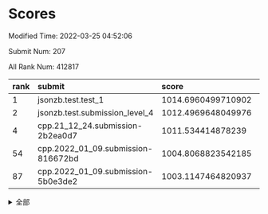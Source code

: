 # Scores

Modified Time: 2022-03-25 04:52:06

Submit Num: 207

All Rank Num: 412817

| rank |               submit               |       score        |       sigma        | pk_num |
| :--- | :--------------------------------- | :----------------- | :----------------- | :----- |
| 1    | jsonzb.test.test_1                 | 1014.6960499710902 | 0.8628829166420544 | 7978   |
| 2    | jsonzb.test.submission_level_4     | 1012.4969648049976 | 0.7992789721110607 | 7982   |
| 4    | cpp.21_12_24.submission-2b2ea0d7   | 1011.534414878239  | 0.7719824660662701 | 7979   |
| 54   | cpp.2022_01_09.submission-816672bd | 1004.8068823542185 | 0.7456996998961543 | 7975   |
| 87   | cpp.2022_01_09.submission-5b0e3de2 | 1003.1147464820937 | 0.7080415125486055 | 7987   |


<details>
<summary>全部</summary>

| rank |                 submit                 |       score        |       sigma        | pk_num |
| :--- | :------------------------------------- | :----------------- | :----------------- | :----- |
| 1    | jsonzb.test.test_1                     | 1014.6960499710902 | 0.8628829166420544 | 7978   |
| 2    | jsonzb.test.submission_level_4         | 1012.4969648049976 | 0.7992789721110607 | 7982   |
| 3    | gobigger.level_3.submission_level_3_11 | 1011.6716263165581 | 0.7616096922119274 | 7975   |
| 4    | cpp.21_12_24.submission-2b2ea0d7       | 1011.534414878239  | 0.7719824660662701 | 7979   |
| 5    | gobigger.level_3.submission_level_3_49 | 1011.1376792073523 | 0.7523464119227053 | 7979   |
| 6    | gobigger.level_3.submission_level_3_40 | 1010.9226713013411 | 0.7772242618457884 | 7979   |
| 7    | gobigger.level_3.submission_level_3_13 | 1010.8270564173564 | 0.7559238920736089 | 7976   |
| 8    | gobigger.level_3.submission_level_3_15 | 1010.8115300342411 | 0.7616402062231182 | 7974   |
| 9    | gobigger.level_3.submission_level_3_22 | 1010.7575273677191 | 0.7579037969693327 | 7970   |
| 10   | gobigger.level_3.submission_level_3_34 | 1010.7210958366227 | 0.7545355695628001 | 7981   |
| 11   | gobigger.level_3.submission_level_3_30 | 1010.6513367513138 | 0.7794605363916138 | 7977   |
| 12   | gobigger.level_3.submission_level_3_36 | 1010.6239220986071 | 0.791245512060681  | 7974   |
| 13   | gobigger.level_3.submission_level_3_26 | 1010.6151426598714 | 0.7546545533334718 | 7976   |
| 14   | gobigger.level_3.submission_level_3_19 | 1010.4916765258965 | 0.7659979990628738 | 7977   |
| 15   | gobigger.level_3.submission_level_3_25 | 1010.4449668234463 | 0.7527860007627877 | 7983   |
| 16   | gobigger.level_3.submission_level_3_10 | 1010.4281749602858 | 0.7459968315675812 | 7976   |
| 17   | gobigger.level_3.submission_level_3_6  | 1010.3685291413933 | 0.7419518311944859 | 7970   |
| 18   | gobigger.level_3.submission_level_3_45 | 1010.2981867285673 | 0.7459800036522869 | 7978   |
| 19   | gobigger.level_3.submission_level_3_35 | 1010.293340121406  | 0.7727282021321576 | 7974   |
| 20   | gobigger.level_3.submission_level_3_28 | 1010.2709273704724 | 0.7540707430792821 | 7977   |
| 21   | gobigger.level_3.submission_level_3_21 | 1010.2552619937704 | 0.7727652497342778 | 7975   |
| 22   | gobigger.level_3.submission_level_3_44 | 1010.251313123964  | 0.7470023519022568 | 7977   |
| 23   | gobigger.level_3.submission_level_3_4  | 1010.2444965836289 | 0.7493867372665666 | 7978   |
| 24   | gobigger.level_3.submission_level_3_3  | 1010.2196414345871 | 0.7786203150631414 | 7977   |
| 25   | gobigger.level_3.submission_level_3_23 | 1010.1864160761112 | 0.7515359913721512 | 7982   |
| 26   | gobigger.level_3.submission_level_3_18 | 1010.177541594333  | 0.7557939176776536 | 7975   |
| 27   | gobigger.level_3.submission_level_3_43 | 1010.146394602578  | 0.7666027748234504 | 7985   |
| 28   | gobigger.level_3.submission_level_3_27 | 1010.1034517202985 | 0.7563366288030933 | 7983   |
| 29   | gobigger.level_3.submission_level_3_5  | 1009.899893559049  | 0.7469628357289296 | 7982   |
| 30   | gobigger.level_3.submission_level_3_24 | 1009.7568074640097 | 0.7351957449662744 | 7981   |
| 31   | gobigger.level_3.submission_level_3_46 | 1009.6894519828111 | 0.7564120285968001 | 7979   |
| 32   | gobigger.level_3.submission_level_3_12 | 1009.6721206692795 | 0.7530289276444891 | 7980   |
| 33   | gobigger.level_3.submission_level_3_39 | 1009.6719433896133 | 0.7530212136293986 | 7975   |
| 34   | gobigger.level_3.submission_level_3_9  | 1009.6680741984826 | 0.7448485793211483 | 7971   |
| 35   | gobigger.level_3.submission_level_3_8  | 1009.6652115873695 | 0.7487681442568285 | 7974   |
| 36   | gobigger.level_3.submission_level_3_37 | 1009.614659911201  | 0.7603692609192126 | 7979   |
| 37   | gobigger.level_3.submission_level_3_48 | 1009.5114149483946 | 0.7469199164343678 | 7977   |
| 38   | gobigger.level_3.submission_level_3_7  | 1009.4590091011275 | 0.7572088035899183 | 7982   |
| 39   | gobigger.level_3.submission_level_3_31 | 1009.207760357137  | 0.749669539734424  | 7978   |
| 40   | gobigger.level_3.submission_level_3_17 | 1009.152687067447  | 0.7348344850062001 | 7977   |
| 41   | gobigger.level_3.submission_level_3_32 | 1009.1406031306431 | 0.7724042981716092 | 7970   |
| 42   | gobigger.level_3.submission_level_3_16 | 1009.1163024315514 | 0.745879180114397  | 7980   |
| 43   | gobigger.level_3.submission_level_3_42 | 1008.9496749612026 | 0.7352337275601039 | 7978   |
| 44   | gobigger.level_3.submission_level_3_41 | 1008.928766544612  | 0.7433400931401466 | 7978   |
| 45   | gobigger.level_3.submission_level_3_1  | 1008.9011750043736 | 0.7789225947416795 | 7978   |
| 46   | gobigger.level_3.submission_level_3_38 | 1008.8558626561444 | 0.7304305518815056 | 7981   |
| 47   | gobigger.level_3.submission_level_3_2  | 1008.8450658867954 | 0.7506389948495813 | 7979   |
| 48   | gobigger.level_3.submission_level_3_14 | 1008.8353860137657 | 0.7367703491034653 | 7981   |
| 49   | gobigger.level_3.submission_level_3_0  | 1008.6876567812938 | 0.7353572475985505 | 7983   |
| 50   | gobigger.level_3.submission_level_3_20 | 1008.6044948785627 | 0.7460527489915963 | 7977   |
| 51   | gobigger.level_3.submission_level_3_47 | 1008.5524946160486 | 0.7654791091517836 | 7977   |
| 52   | gobigger.level_3.submission_level_3_33 | 1008.4950889643011 | 0.7447591640972729 | 7979   |
| 53   | gobigger.level_3.submission_level_3_29 | 1008.3995352170241 | 0.7438380621332107 | 7978   |
| 54   | cpp.2022_01_09.submission-816672bd     | 1004.8068823542185 | 0.7456996998961543 | 7975   |
| 55   | gobigger.level_1.submission_level_1_0  | 1004.7325751981172 | 0.7231260764259366 | 7975   |
| 56   | gobigger.level_1.submission_level_1_49 | 1004.6082711795406 | 0.7201768105371898 | 7976   |
| 57   | gobigger.level_1.submission_level_1_35 | 1004.4847691605112 | 0.7159894880027512 | 7980   |
| 58   | gobigger.level_1.submission_level_1_32 | 1004.4618058056005 | 0.7133944563160515 | 7975   |
| 59   | gobigger.level_1.submission_level_1_8  | 1004.454800109634  | 0.7194266683631161 | 7982   |
| 60   | gobigger.level_1.submission_level_1_2  | 1004.4393241823427 | 0.7150105106980856 | 7979   |
| 61   | gobigger.level_1.submission_level_1_14 | 1004.1640523533998 | 0.7137357907351497 | 7981   |
| 62   | gobigger.level_1.submission_level_1_36 | 1004.0771163579022 | 0.7162410977321334 | 7976   |
| 63   | gobigger.level_1.submission_level_1_13 | 1004.0501533712753 | 0.7146127290657811 | 7979   |
| 64   | gobigger.level_1.submission_level_1_28 | 1004.0413883192446 | 0.7295122710261289 | 7978   |
| 65   | gobigger.level_1.submission_level_1_19 | 1004.003004280482  | 0.7193134402609322 | 7975   |
| 66   | gobigger.level_1.submission_level_1_30 | 1003.9731773196017 | 0.7229956712375835 | 7976   |
| 67   | gobigger.level_1.submission_level_1_4  | 1003.9510558251496 | 0.7091538532679514 | 7978   |
| 68   | gobigger.level_1.submission_level_1_9  | 1003.9200520611181 | 0.7092167119208723 | 7975   |
| 69   | gobigger.level_1.submission_level_1_27 | 1003.8790059599833 | 0.7045379225897732 | 7979   |
| 70   | gobigger.level_1.submission_level_1_10 | 1003.851589909999  | 0.7227953319766587 | 7973   |
| 71   | gobigger.level_1.submission_level_1_23 | 1003.6684426987853 | 0.7200620842626139 | 7976   |
| 72   | gobigger.level_1.submission_level_1_45 | 1003.5866543033857 | 0.7134203656479955 | 7972   |
| 73   | gobigger.level_1.submission_level_1_12 | 1003.5777250860607 | 0.7214001774049011 | 7976   |
| 74   | gobigger.level_1.submission_level_1_3  | 1003.5776031091522 | 0.718983624759192  | 7975   |
| 75   | gobigger.level_1.submission_level_1_1  | 1003.5752870287903 | 0.7069194252199111 | 7980   |
| 76   | gobigger.level_1.submission_level_1_42 | 1003.5598246040895 | 0.7340562415691949 | 7981   |
| 77   | gobigger.level_1.submission_level_1_37 | 1003.5284242508671 | 0.7171260320972387 | 7975   |
| 78   | gobigger.level_1.submission_level_1_40 | 1003.4518297519816 | 0.711779120119745  | 7977   |
| 79   | gobigger.level_1.submission_level_1_7  | 1003.4335352554605 | 0.7138928667751497 | 7975   |
| 80   | gobigger.level_1.submission_level_1_39 | 1003.4227052270127 | 0.7207053052759531 | 7977   |
| 81   | gobigger.level_1.submission_level_1_41 | 1003.4149403295037 | 0.7081641934381019 | 7975   |
| 82   | gobigger.level_1.submission_level_1_24 | 1003.3540324442781 | 0.7075088030122281 | 7982   |
| 83   | gobigger.level_1.submission_level_1_44 | 1003.3255955194309 | 0.7214862723199673 | 7975   |
| 84   | gobigger.level_1.submission_level_1_34 | 1003.2233839184289 | 0.710051669622189  | 7977   |
| 85   | gobigger.level_1.submission_level_1_26 | 1003.1647581423432 | 0.720038346291957  | 7977   |
| 86   | gobigger.level_1.submission_level_1_33 | 1003.1508216600655 | 0.713990816525017  | 7976   |
| 87   | cpp.2022_01_09.submission-5b0e3de2     | 1003.1147464820937 | 0.7080415125486055 | 7987   |
| 88   | gobigger.level_1.submission_level_1_25 | 1003.0576649609919 | 0.7052518043873547 | 7978   |
| 89   | gobigger.level_1.submission_level_1_38 | 1003.0035125267615 | 0.7133163521613142 | 7975   |
| 90   | gobigger.level_1.submission_level_1_46 | 1002.9794271876431 | 0.7145077900516901 | 7980   |
| 91   | gobigger.level_1.submission_level_1_16 | 1002.9544921381598 | 0.7051011858768157 | 7977   |
| 92   | gobigger.level_1.submission_level_1_21 | 1002.8906535789047 | 0.7137461759020084 | 7981   |
| 93   | gobigger.level_1.submission_level_1_22 | 1002.8840845412556 | 0.7271732907612855 | 7981   |
| 94   | gobigger.level_1.submission_level_1_6  | 1002.8801301073722 | 0.7158580638591756 | 7977   |
| 95   | gobigger.level_1.submission_level_1_17 | 1002.7981125828417 | 0.7120548015070339 | 7979   |
| 96   | gobigger.level_1.submission_level_1_43 | 1002.6509364638242 | 0.7133268113203274 | 7971   |
| 97   | gobigger.level_1.submission_level_1_29 | 1002.5664184142181 | 0.7065681602325504 | 7988   |
| 98   | gobigger.level_1.submission_level_1_31 | 1002.4221610694774 | 0.7156093578340951 | 7970   |
| 99   | gobigger.level_1.submission_level_1_5  | 1002.3332604905576 | 0.7049559680298815 | 7980   |
| 100  | gobigger.level_1.submission_level_1_20 | 1002.3163544555327 | 0.7272021824577718 | 7977   |
| 101  | gobigger.level_1.submission_level_1_47 | 1002.3087386521624 | 0.710613742574911  | 7979   |
| 102  | gobigger.level_1.submission_level_1_48 | 1002.1743373893771 | 0.720722083159058  | 7974   |
| 103  | gobigger.level_1.submission_level_1_11 | 1001.845236706049  | 0.7165509648179839 | 7969   |
| 104  | gobigger.level_1.submission_level_1_15 | 1001.7883153613458 | 0.7128604293493912 | 7966   |
| 105  | gobigger.level_1.submission_level_1_18 | 1001.6524680922099 | 0.7088437381368269 | 7972   |
| 106  | gobigger.random.submission_random_31   | 997.6436366855344  | 0.7112333984369525 | 7974   |
| 107  | gobigger.random.submission_random_49   | 997.3634545664167  | 0.7192995790570185 | 7978   |
| 108  | gobigger.random.submission_random_20   | 997.3630974990764  | 0.7215913582598913 | 7972   |
| 109  | gobigger.random.submission_random_24   | 997.2535152692718  | 0.7009598950696562 | 7974   |
| 110  | gobigger.random.submission_random_21   | 997.1693826679833  | 0.7083406272941227 | 7978   |
| 111  | gobigger.random.submission_random_41   | 997.1155102127982  | 0.7112120844215263 | 7977   |
| 112  | gobigger.random.submission_random_8    | 997.0518152019993  | 0.7026132454009177 | 7976   |
| 113  | gobigger.random.submission_random_35   | 996.8888211795071  | 0.7029333075722358 | 7984   |
| 114  | gobigger.random.submission_random_14   | 996.7636249595649  | 0.7266348530008055 | 7974   |
| 115  | gobigger.random.submission_random_19   | 996.6561583463343  | 0.7151478777060205 | 7977   |
| 116  | gobigger.random.submission_random_18   | 996.6137471478535  | 0.7206757801488956 | 7978   |
| 117  | gobigger.random.submission_random_45   | 996.504247250721   | 0.7044995315297846 | 7980   |
| 118  | gobigger.random.submission_random_23   | 996.4438580692502  | 0.698535489837739  | 7976   |
| 119  | gobigger.random.submission_random_43   | 996.3578738717313  | 0.6965657406087069 | 7971   |
| 120  | gobigger.random.submission_random_48   | 996.3317596334673  | 0.7000978232498416 | 7980   |
| 121  | gobigger.random.submission_random_1    | 996.3277887896589  | 0.7084216363916023 | 7979   |
| 122  | gobigger.random.submission_random_44   | 996.290861359883   | 0.7135301058625932 | 7982   |
| 123  | gobigger.random.submission_random_12   | 996.2799333376561  | 0.6990741892454034 | 7974   |
| 124  | gobigger.random.submission_random_30   | 996.2702861708874  | 0.7029989661236371 | 7976   |
| 125  | gobigger.random.submission_random_39   | 996.2380069963448  | 0.7234436717015957 | 7987   |
| 126  | gobigger.random.submission_random_15   | 996.2326686397638  | 0.7100375664428941 | 7970   |
| 127  | gobigger.random.submission_random_47   | 996.2229645464543  | 0.7053864216910042 | 7979   |
| 128  | gobigger.random.submission_random_40   | 996.1547663984256  | 0.7165571636102539 | 7978   |
| 129  | gobigger.random.submission_random_27   | 996.0034498746711  | 0.7204359865227826 | 7976   |
| 130  | gobigger.random.submission_random_36   | 995.9877799359706  | 0.7019215820049051 | 7977   |
| 131  | gobigger.random.submission_random_4    | 995.939239055971   | 0.7159501207064543 | 7978   |
| 132  | gobigger.random.submission_random_2    | 995.9180752495232  | 0.7034889363447736 | 7976   |
| 133  | gobigger.random.submission_random_5    | 995.9134330088502  | 0.7141326259527353 | 7975   |
| 134  | gobigger.random.submission_random_28   | 995.8870023486381  | 0.7114236762534568 | 7972   |
| 135  | gobigger.random.submission_random_37   | 995.883442971526   | 0.707051706919242  | 7975   |
| 136  | gobigger.random.submission_random_16   | 995.8823557281527  | 0.6975676609376501 | 7976   |
| 137  | gobigger.random.submission_random_29   | 995.870911339333   | 0.6996490054648765 | 7976   |
| 138  | gobigger.random.submission_random_32   | 995.8363200832367  | 0.7156302355486932 | 7977   |
| 139  | gobigger.random.submission_random_7    | 995.8330461697005  | 0.7224777126814746 | 7974   |
| 140  | gobigger.random.submission_random_6    | 995.7890867173237  | 0.7130653832055237 | 7974   |
| 141  | gobigger.random.submission_random_13   | 995.7759930521011  | 0.71371622644249   | 7978   |
| 142  | gobigger.random.submission_random_17   | 995.7481383807454  | 0.7175684377609465 | 7978   |
| 143  | gobigger.random.submission_random_11   | 995.716225178206   | 0.6998831962686153 | 7979   |
| 144  | gobigger.random.submission_random_9    | 995.4738834452377  | 0.728667108421963  | 7978   |
| 145  | gobigger.random.submission_random_3    | 995.4291498854011  | 0.7094666868943553 | 7972   |
| 146  | gobigger.random.submission_random_42   | 995.4137464173234  | 0.7153991479302503 | 7977   |
| 147  | gobigger.random.submission_random_26   | 995.281993436863   | 0.7117322265993439 | 7975   |
| 148  | gobigger.random.submission_random_0    | 995.2269611200093  | 0.7174285764449186 | 7980   |
| 149  | gobigger.random.submission_random_38   | 995.2133134955742  | 0.7135239715707727 | 7982   |
| 150  | gobigger.random.submission_random_46   | 995.1303522982865  | 0.7174644516160724 | 7973   |
| 151  | gobigger.random.submission_random_33   | 995.1010789676683  | 0.7293307763967373 | 7978   |
| 152  | gobigger.random.submission_random_25   | 995.0889549305007  | 0.700512725200812  | 7979   |
| 153  | gobigger.random.submission_random_34   | 994.8808024166619  | 0.7280784345847895 | 7978   |
| 154  | gobigger.random.submission_random_22   | 994.8161143084271  | 0.7149260913949138 | 7975   |
| 155  | gobigger.random.submission_random_10   | 994.6688153822166  | 0.7170661482462046 | 7976   |
| 156  | gobigger.level_2.submission_level_2_30 | 993.7086941948223  | 0.7297934188604784 | 7982   |
| 157  | gobigger.level_2.submission_level_2_21 | 993.6244862134706  | 0.7249834102577242 | 7975   |
| 158  | gobigger.level_2.submission_level_2_6  | 993.4894198354284  | 0.7400027572861733 | 7974   |
| 159  | gobigger.level_2.submission_level_2_8  | 993.4348349322137  | 0.7286215909355175 | 7982   |
| 160  | gobigger.level_2.submission_level_2_19 | 993.3180015608202  | 0.7396356192609674 | 7975   |
| 161  | gobigger.level_2.submission_level_2_29 | 992.8206692978215  | 0.7507603349711931 | 7979   |
| 162  | gobigger.level_2.submission_level_2_48 | 992.8074083435301  | 0.7526960161542813 | 7983   |
| 163  | gobigger.level_2.submission_level_2_18 | 992.7427336197522  | 0.7495221130073075 | 7980   |
| 164  | gobigger.level_2.submission_level_2_44 | 992.7147956054314  | 0.7297732229962397 | 7977   |
| 165  | gobigger.level_2.submission_level_2_43 | 992.6930479700258  | 0.736356341691241  | 7979   |
| 166  | gobigger.level_2.submission_level_2_26 | 992.6723683997775  | 0.7435438062304256 | 7974   |
| 167  | gobigger.level_2.submission_level_2_22 | 992.6558876839973  | 0.7503359020789957 | 7981   |
| 168  | gobigger.level_2.submission_level_2_45 | 992.6274584191788  | 0.7527306920306998 | 7980   |
| 169  | gobigger.level_2.submission_level_2_42 | 992.6087758559869  | 0.7433616350236568 | 7981   |
| 170  | gobigger.level_2.submission_level_2_33 | 992.5421933002227  | 0.736410005835751  | 7972   |
| 171  | gobigger.level_2.submission_level_2_2  | 992.4849661971092  | 0.7471133381804244 | 7978   |
| 172  | gobigger.level_2.submission_level_2_32 | 992.4354593448885  | 0.7370675972391115 | 7974   |
| 173  | gobigger.level_2.submission_level_2_17 | 992.405548404886   | 0.7552816041451398 | 7977   |
| 174  | gobigger.level_2.submission_level_2_28 | 992.3746819629841  | 0.731105502916869  | 7975   |
| 175  | gobigger.level_2.submission_level_2_14 | 992.3321374980346  | 0.7685194675377767 | 7976   |
| 176  | gobigger.level_2.submission_level_2_10 | 992.2649091261596  | 0.7380261168502337 | 7973   |
| 177  | gobigger.level_2.submission_level_2_5  | 992.2349085597541  | 0.7345813656699279 | 7974   |
| 178  | gobigger.level_2.submission_level_2_20 | 992.2005921714393  | 0.7460524385095655 | 7976   |
| 179  | gobigger.level_2.submission_level_2_9  | 992.1934620764476  | 0.7431021388697852 | 7974   |
| 180  | gobigger.level_2.submission_level_2_47 | 992.157821727172   | 0.743763162299292  | 7979   |
| 181  | gobigger.level_2.submission_level_2_27 | 992.0715774107475  | 0.7511484568785719 | 7977   |
| 182  | gobigger.level_2.submission_level_2_34 | 992.0659600376702  | 0.7537580379576789 | 7976   |
| 183  | gobigger.level_2.submission_level_2_13 | 992.0392197145017  | 0.7362980465616726 | 7982   |
| 184  | gobigger.level_2.submission_level_2_25 | 992.0099010407538  | 0.7546685997487262 | 7982   |
| 185  | gobigger.level_2.submission_level_2_1  | 991.9961655726465  | 0.7619348363753724 | 7980   |
| 186  | gobigger.level_2.submission_level_2_23 | 991.8874014671082  | 0.7463195818734919 | 7975   |
| 187  | gobigger.level_2.submission_level_2_24 | 991.8681640485227  | 0.7324194525534333 | 7978   |
| 188  | gobigger.level_2.submission_level_2_3  | 991.8665918604527  | 0.740062376512986  | 7979   |
| 189  | gobigger.level_2.submission_level_2_31 | 991.8632668990548  | 0.7489271636170163 | 7979   |
| 190  | gobigger.level_2.submission_level_2_16 | 991.8564028468845  | 0.7288903490097208 | 7975   |
| 191  | gobigger.level_2.submission_level_2_4  | 991.8514682429429  | 0.7304917926954857 | 7973   |
| 192  | gobigger.level_2.submission_level_2_39 | 991.7922190173472  | 0.7658885659122033 | 7974   |
| 193  | gobigger.level_2.submission_level_2_49 | 991.7503302189028  | 0.7613916723003968 | 7976   |
| 194  | gobigger.level_2.submission_level_2_41 | 991.6314620892437  | 0.7372286257410129 | 7977   |
| 195  | gobigger.level_2.submission_level_2_35 | 991.5913282106311  | 0.7585190021456055 | 7977   |
| 196  | gobigger.level_2.submission_level_2_40 | 991.5594512217045  | 0.7534501921556419 | 7979   |
| 197  | gobigger.level_2.submission_level_2_15 | 991.55926838137    | 0.7229320563265951 | 7974   |
| 198  | gobigger.level_2.submission_level_2_38 | 991.4591534652072  | 0.7480511047335773 | 7977   |
| 199  | gobigger.level_2.submission_level_2_36 | 991.3194556672431  | 0.7525580254011986 | 7977   |
| 200  | gobigger.level_2.submission_level_2_12 | 991.3103293278808  | 0.7696987201184868 | 7975   |
| 201  | gobigger.level_2.submission_level_2_46 | 991.2514434910554  | 0.7582021342486668 | 7978   |
| 202  | gobigger.level_2.submission_level_2_37 | 991.1177008846965  | 0.7534392201288197 | 7976   |
| 203  | gobigger.level_2.submission_level_2_11 | 991.0477987704633  | 0.7359555268933002 | 7981   |
| 204  | gobigger.level_2.submission_level_2_0  | 990.8176245360111  | 0.7769985638355835 | 7980   |
| 205  | gobigger.level_2.submission_level_2_7  | 990.4752681714496  | 0.7909736312817892 | 7977   |
| 206  | gobigger.none.submission_none_0        | 980.3471926568993  | 1.2439225830084517 | 7975   |
| 207  | gobigger.none.submission_none_1        | 975.8592668259562  | 1.4885911488647807 | 7974   |

</details>